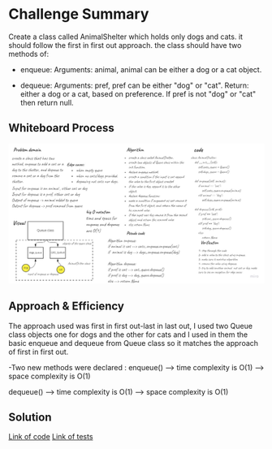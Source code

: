 # Challenge Summary
Create a class called AnimalShelter which holds only dogs and cats.
it should follow the first in first out approach.
the class should have two methods of:

- enqueue: Arguments: animal, animal can be either a dog or a cat object.

- dequeue: Arguments: pref, pref can be either "dog" or "cat". Return: either a dog or a cat, based on preference. If pref is not "dog" or "cat" then return null.

## Whiteboard Process
![](stack-queue-animal-shelter.jpg)

## Approach & Efficiency
The approach used was first in first out-last in last out, I used two Queue class objects one for dogs and the other for cats and I used in them the basic enqueue and dequeue from Queue class so it matches the approach of first in first out.

-Two new methods were declared : 
enqueue() --> time complexity is O(1)
          --> space complexity is O(1)

dequeue() --> time complexity is O(1)
          --> space complexity is O(1)

## Solution
[Link of code](./stack_queue_animal_shelter/animanl_shelter.py)
[Link of tests](./tests/test_stack_queue_animal_shelter.py)
